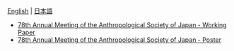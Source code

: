 [English](README.md) | [日本語](README.ja.md) 

- [78th Annual Meeting of the Anthropological Society of Japan - Working Paper](/2024-ASN/ASN78-paper.en.pdf)
- [78th Annual Meeting of the Anthropological Society of Japan - Poster](/2024-ASN/ASN78-poster.ja.pdf)
